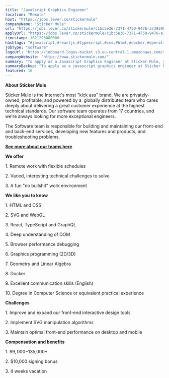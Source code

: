 ```yaml
---
title: "JavaScript Graphics Engineer"
location: "Remote"
host: "https://jobs.lever.co/stickermule"
companyName: "Sticker Mule"
url: "https://jobs.lever.co/stickermule/c1bc5e36-7371-4750-9476-a739390c52a6"
applyUrl: "https://jobs.lever.co/stickermule/c1bc5e36-7371-4750-9476-a739390c52a6/apply"
timestamp: 1621296000000
hashtags: "#javascript,#reactjs,#typescript,#css,#html,#docker,#operations,#branding,#ui/ux,#office"
jobType: "software"
logoUrl: "https://jobboard-logos-bucket.s3.eu-central-1.amazonaws.com/sticker-mule"
companyWebsite: "https://www.stickermule.com/"
summary: "To apply as a Javascript Graphics Engineer at Sticker Mule, you preferably need to have some knowledge of: #javascript, #reactjs, #typescript."
summaryBackup: "To apply as a javascript graphics engineer at Sticker Mule, you preferably need to have some knowledge of: #javascript, #reactjs, #typescript."
featured: 10
---
```


**About Sticker Mule**

Sticker Mule is the Internet's most "kick ass" brand. We are privately-owned, profitable, and powered by a  globally distributed team who cares deeply about delivering a great customer experience at the highest technical standards. Our software team operates from 17 countries, and we're always looking for more exceptional engineers.

The Software team is responsible for building and maintaining our front-end and back-end services, developing new features and products, and troubleshooting problems.

**[See more about our teams here](https://www.stickermule.com/about)**

**We offer**

1\. Remote work with flexible schedules

2\. Varied, interesting technical challenges to solve

3\. A fun "no bullshit" work environment

**We like you to know**

1\. HTML and CSS

2\. SVG and WebGL

3\. React, TypeScript and GraphQL

4\. Deep understanding of DOM

5\. Browser performance debugging

6\. Graphics programming (2D/3D)

7\. Geometry and Linear Algebra

8\. Docker

9\. Excellent communication skills (English)

10\. Degree in Computer Science or equivalent practical experience

**Challenges**

1\. Improve and expand our front-end interactive design tools

2\. Implement SVG manipulation algorithms

3\. Maintain optimal front-end performance on desktop and mobile

**Compensation and benefits**

1\. $99,000-$135,000+

2\. $10,000 signing bonus

3\. 4 weeks vacation
